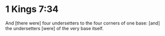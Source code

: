 # 1 Kings 7:34

And [there were] four undersetters to the four corners of one base: [and] the undersetters [were] of the very base itself.